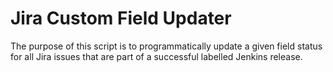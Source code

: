 # Jira Custom Field Updater

The purpose of this script is to programmatically update a given field status for all Jira issues that are part of a successful labelled Jenkins release.

 
